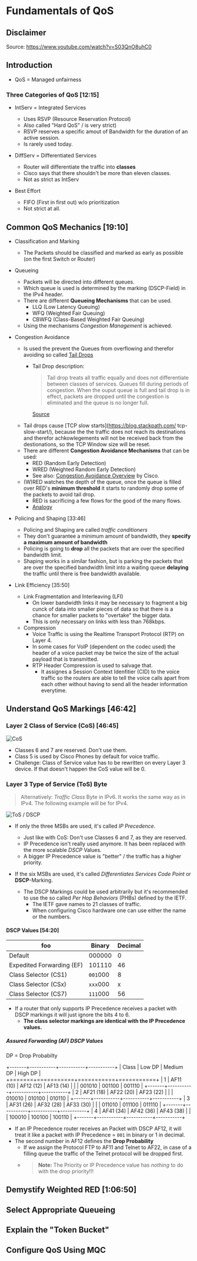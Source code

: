 
# Fundamentals of QoS

## Disclaimer

Source: https://www.youtube.com/watch?v=S03QnO8uhC0

## Introduction

- QoS = Managed unfairness

### Three Categories of QoS [12:15]

- IntServ = Integrated Services
  - Uses RSVP (Resource Reservation Protocol)
  - Also called "Hard QoS" / is very strict)
  - RSVP reserves a specific amout of Bandwidth for the duration of an active 
    session.
  - Is rarely used today.
  
- DiffServ = Differentiated Services
  - Router will differentiate the traffic into **classes**
  - Cisco says that there shouldn't be more than eleven classes.
  - Not as strict as IntServ

- Best Effort
  - FIFO (First in first out) w/o prioritization
  - Not strict at all. 

## Common QoS Mechanics [19:10]

- Classification and Marking
  - The Packets should be classified and marked as early as possible (on the 
    first Switch or Router)

- Queueing
  - Packets will be directed into different queues.
  - Which queue is used is determined by the marking (DSCP-Field) in the IPv4 
    header.
  - There are different **Queueing Mechanisms** that can be used.
    - LLQ (Low Latency Queuing) 
    - WFQ (Weighted Fair Queuing)
    - CBWFQ (Class-Based Weighted Fair Queuing)
  - Using the mechanisms _Congestion Management_ is achieved.

- Congestion Avoidance
  - Is used the prevent the Queues from overflowing and therefor avoiding so 
    called [Tail Drops](https://en.wikipedia.org/wiki/Tail_drop)
    - Tail Drop description:
      > Tail drop treats all traffic equally and does not differentiate between
        classes of services. Queues fill during periods of congestion. When the
        ouput queue is full and tail drop is in effect, packets are dropped 
        until the congestion is eliminated and the queue is no longer full.
      
      [Source](https://www.cisco.com/c/en/us/td/docs/ios-xml/ios/qos_conavd/configuration/15-s/qos-conavd-15-s-book/qos-conavd-oview.pdf)
  - Tail drops cause [TCP slow starts](https://blog.stackpath.com/
    tcp-slow-start/), because the the traffic does
    not reach its destinations and therefor achkowlegements will not be 
    received back from the destionations, so the TCP Window size will be reset.
  - There are different **Congestion Avoidance Mechanisms** that can be used:
    - RED (Random Early Detection)
    - WRED (Weighted Random Early Detection)
    - See also: [Congestion Avoidance Overview](https://www.cisco.com/c/en/us/td/docs/ios-xml/ios/qos_conavd/configuration/15-s/qos-conavd-15-s-book/qos-conavd-oview.pdf) by Cisco.
  - (W)RED watches the depth of the queue, once the queue is filled over RED's 
    **minimum threshold** it starts to randomly drop some of the packets to 
    avoid tail drop.
    - RED is sacrificing a few flows for the good of the many flows.
    - [Analogy](https://www.youtube.com/watch?v=v1mE_lyVKRQ)


- Policing and Shaping [33:46]
  - Policing and Shaping are called _traffic conditioners_
  - They don't guarantee a minimum amount of bandwidth, they **specify a
    maximum amount of bandwidth**
  - Policing is going to **drop** all the packets that are over the specified
    bandwidth limit.
  - Shaping works in a similar fashion, but is parking the packets that are 
    over the specified bandwidth limit into a waiting queue **delaying** the 
    traffic until there is free bandwidth available.  
  
- Link Efficiency [35:50]
  - Link Fragmentation and Interleaving (LFI)
    - On lower bandwidth links it may be necessary to fragment a big cunck of
      data into smaller pieces of data so that there is a chance for smaller
      packets to "overtake" the bigger data.
    - This is only necessary on links with less than 768kbps.
  - Compression
    - Voice Traffic is using the Realtime Transport Protocol (RTP) on Layer 4.
    - In some cases for VoIP (dependent on the codec used) the header of a
      voice packet may be twice the size of the actual payload that is
      transmitted.
    - RTP Header Compression is used to salvage that.
      - It assignes a Session Context Idenfitier (CID) to the voice traffic so
        the routers are able to tell the voice calls apart from each other
        without having to send all the header information everytime.




## Understand QoS Markings [46:42]

### Layer 2 Class of Service (CoS) [46:45]

![CoS](https://bigevilsciscoworld.files.wordpress.com/2009/11/8021q_p_frame_cos.jpg)

- Classes 6 and 7 are reserved. Don't use them.
- Class 5 is used by Cisco Phones by default for voice traffic.
- Challenge: Class of Service value has to be rewritten on every Layer 3 
  device. If that doesn't happen the CoS value will be 0.
  
### Layer 3 Type of Service (ToS) Byte

> Alternatively: _Traffic Class_ Byte in IPv6. It works the same way as in 
> IPv4. The following example will be for IPv4.

![ToS / DSCP](https://forum.huawei.com/huaweiconnect/data/attachment/forum/201704/10/20170410095335096002.png)

- If only the three MSBs are used, it's called _IP Precedence_.
  - Just like with CoS: Don't use Classes 6 and 7, as they are reserved.
  - IP Precedence isn't really used anymore. It has been replaced with the 
    more scalable _DSCP_ Values.
  - A bigger IP Precedence value is "better" / the traffic has a higher
    priority.

- If the six MSBs are used, it's called _Differentiates Services Code Point_
  or **DSCP**-Marking.
  - The DSCP Markings could be used arbitrarily but it's recommended to use the
    so called _Per Hop Behaviors_ (PHBs) defined by the IETF. 
    - The IETF gave names to 21 classes of traffic.
    - When configuring Cisco hardware one can use either the name or the
      numbers.
      
#### DSCP Values [54:20]

| foo | Binary | Decimal |
| --- | ------ | ------- |
| Default | 000000 | 0 |
| Expedited Forwarding (EF) | 101110 | 46 |
| Class Selector (CS1) | `001`000 | 8 |
| Class Selector (CSx) | `xxx`000 | x |
| Class Selector (CS7) | `111`000 | 56 |

- If a router that only supports IP Precedence receives a packet with DSCP 
  markings it will just ignore the bits 4 to 6.
  - **The class selector markings are identical with the IP Precedence 
    values.**
    
##### Assured Forwarding (AF) DSCP Values

DP = Drop Probabilty

+-------+-----------+-----------+-----------+
| Class | Low DP    | Medium DP | High DP   |
+=======+===========+===========+===========+
| 1     | AF11 (10) | AF12 (12) | AF13 (14) |
|       | 001010    | 001100    | 001110    |
+-------+-----------+-----------+-----------+
| 2     | AF21 (18) | AF22 (20) | AF23 (22) |
|       | 010010    | 010100    | 010110    |
+-------+-----------+-----------+-----------+
| 3     | AF31 (26) | AF32 (28) | AF33 (30) |
|       | 011010    | 011100    | 011110    |
+-------+-----------+-----------+-----------+
| 4     | AF41 (34) | AF42 (36) | AF43 (38) |
|       | 100010    | 100100    | 100110    |
+-------+-----------+-----------+-----------+

- If an IP Precedence router receives an Packet with DSCP AF12, it will treat
  it like a packet with IP Precedence = `001` in binary or 1 in decimal.
- The second number in AF12 defines the **Drop Probability**
  - If we assign the Protocol FTP to AF11 and Telnet to AF22, in case of a 
    filling queue the traffic of the Telnet protocol will be dropped first.
  - > **Note:** The Priority or IP Precedence value has _nothing_ to do with
    > the drop priority!!!  

## Demystify Weighted RED [1:06:50]

## Select Appropriate Queueing

## Explain the "Token Bucket"

## Configure QoS Using MQC
